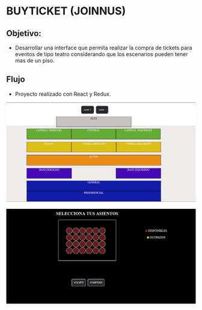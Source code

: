 # BUYTICKET (JOINNUS)

## Objetivo:

- Desarrollar una interface que permita realizar la compra de tickets  para eventos de tipo teatro considerando que los escenarios pueden tener mas de un piso.

## Flujo

- Proyecto realizado con React y Redux.

![vista1](vista1.PNG)

![vista1](vista2.PNG)
